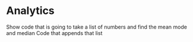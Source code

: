 # Analytics
Show code that is going to take a list of numbers and find the mean mode and median
Code that appends that list
